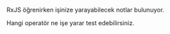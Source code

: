 RxJS öğrenirken işinize yarayabilecek notlar bulunuyor.

Hangi operatör ne işe yarar test edebilirsiniz.
